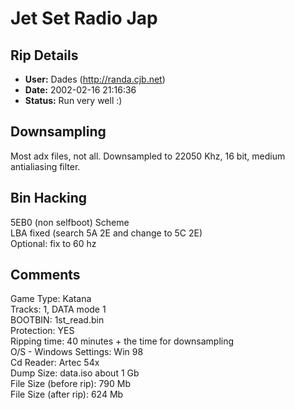 # Jet Set Radio Jap

## Rip Details

- **User:** Dades    (http://randa.cjb.net)
- **Date:** 2002-02-16 21:16:36
- **Status:** Run very well :)

## Downsampling

Most adx files, not all. Downsampled to 22050 Khz, 16 bit, medium antialiasing filter.

## Bin Hacking

5EB0 (non selfboot) Scheme<br />LBA fixed (search 5A 2E and change to 5C 2E)<br />Optional: fix to 60 hz

## Comments

Game Type: Katana<br />Tracks: 1, DATA mode 1<br />BOOTBIN: 1st_read.bin<br />Protection: YES<br />Ripping time: 40 minutes + the time for downsampling<br />O/S - Windows Settings: Win 98<br />Cd Reader: Artec 54x<br />Dump Size: data.iso about 1 Gb<br />File Size (before rip): 790 Mb<br />File Size (after rip): 624 Mb

